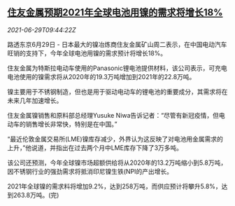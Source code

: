 <!--1624960862000-->
[住友金属预期2021年全球电池用镍的需求将增长18%](https://cn.reuters.com/article/sumitomo-metal-global-nickel-0629-idCNKCS2E50ZJ)
------

<div><i>2021-06-29T09:44:22Z</i></div><p> 路透东京6月29日 - 日本最大的镍冶炼商住友金属矿山周二表示，在中国电动汽车旺销的支持下，今年全球电池用镍的需求预计将增长18%。</p><p>住友金属为特斯拉电动车使用的Panasonic锂电池提供材料，该公司表示，可充电电池使用的镍需求将从2020年的19.3万吨增加到2021年的22.8万吨。</p><p>镍主要用于不锈钢制造，但也是用于驱动电动车的锂电池的重要成分，其需求将在未来几年加速增长。</p><p>住友金属镍销售和原料部总经理Yusuke Niwa告诉记者：“尽管有新冠疫情，但电动车的销售增长非常快，特别是在中国。”</p><p>“最近伦敦金属交易所(LME)镍库存减少，外界认为这反映了对电池用金属需求的上升，”他说道，并指出在过去两个月中LME库存下降了3万多吨。</p><p>该公司还预测，今年全球镍市场超额供给将从2020年的13.2万吨缩小到5.8万吨，因不锈钢行业的强劲需求将抵消印尼镍生铁(NPI的产出增长。</p><p>2021年全球镍的需求料将增加9.2%，达到258万吨，而供应预计将攀升5.8%，达到263.8万吨。(完)</p>
